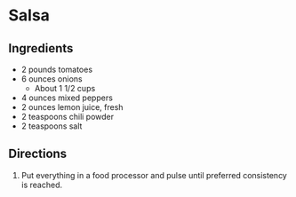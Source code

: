 # Salsa

## Ingredients

- 2 pounds tomatoes
- 6 ounces onions
    - About 1 1/2 cups
- 4 ounces mixed peppers
- 2 ounces lemon juice, fresh
- 2 teaspoons chili powder
- 2 teaspoons salt

## Directions

1. Put everything in a food processor and pulse until preferred consistency is reached.
